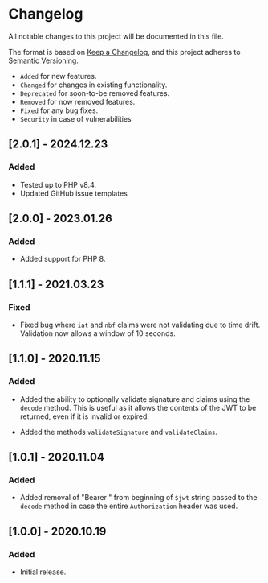 # Changelog

All notable changes to this project will be documented in this file.

The format is based on [Keep a Changelog](https://keepachangelog.com/en/1.0.0/),
and this project adheres to [Semantic Versioning](https://semver.org/spec/v2.0.0.html).

- `Added` for new features.
- `Changed` for changes in existing functionality.
- `Deprecated` for soon-to-be removed features.
- `Removed` for now removed features.
- `Fixed` for any bug fixes.
- `Security` in case of vulnerabilities

## [2.0.1] - 2024.12.23

### Added

- Tested up to PHP v8.4.
- Updated GitHub issue templates

## [2.0.0] - 2023.01.26

### Added

- Added support for PHP 8.

## [1.1.1] - 2021.03.23

### Fixed

- Fixed bug where `iat` and `nbf` claims were not validating due to time drift.
Validation now allows a window of 10 seconds.

## [1.1.0] - 2020.11.15

### Added

- Added the ability to optionally validate signature and claims using the `decode` method.
This is useful as it allows the contents of the JWT to be returned, even if it is invalid or expired.

- Added the methods `validateSignature` and `validateClaims`.

## [1.0.1] - 2020.11.04

### Added

- Added removal of "Bearer " from beginning of `$jwt` string passed to the `decode` method in case the entire `Authorization` header was used.

## [1.0.0] - 2020.10.19

### Added

- Initial release.